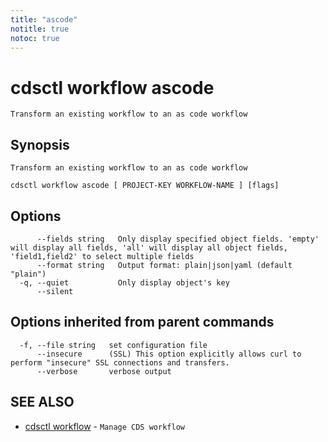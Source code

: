 ```yaml
---
title: "ascode"
notitle: true
notoc: true
---
```

# cdsctl workflow ascode

`Transform an existing workflow to an as code workflow`

## Synopsis

`Transform an existing workflow to an as code workflow`

```
cdsctl workflow ascode [ PROJECT-KEY WORKFLOW-NAME ] [flags]
```

## Options

```
      --fields string   Only display specified object fields. 'empty' will display all fields, 'all' will display all object fields, 'field1,field2' to select multiple fields
      --format string   Output format: plain|json|yaml (default "plain")
  -q, --quiet           Only display object's key
      --silent          
```

## Options inherited from parent commands

```
  -f, --file string   set configuration file
      --insecure      (SSL) This option explicitly allows curl to perform "insecure" SSL connections and transfers.
      --verbose       verbose output
```

## SEE ALSO

* [cdsctl workflow](/docs/components/cdsctl/workflow/)	 - `Manage CDS workflow`

